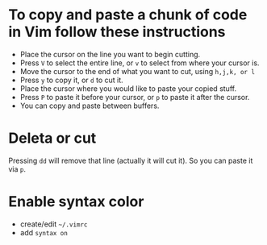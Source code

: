 # To copy and paste a chunk of code in Vim follow these instructions
- Place the cursor on the line you want to begin cutting.
- Press `V` to select the entire line, or `v` to select from where your cursor is.
- Move the cursor to the end of what you want to cut, using `h,j,k, or l`
- Press `y` to copy it, or `d` to cut it.
- Place the cursor where you would like to paste your copied stuff.
- Press `P` to paste it before your cursor, or `p` to paste it after the cursor.
- You can copy and paste between buffers.

# Deleta or cut
Pressing `dd` will remove that line (actually it will cut it). So you can paste it via `p`.

# Enable syntax color
- create/edit `~/.vimrc`
- add `syntax on`

